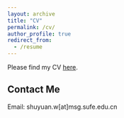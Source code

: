 ```yaml
---
layout: archive
title: "CV"
permalink: /cv/
author_profile: true
redirect_from:
  - /resume
---
```


Please find my CV [here](/files/CV_shuyuan_0305.pdf).

## Contact Me

Email: shuyuan.w[at]msg.sufe.edu.cn
